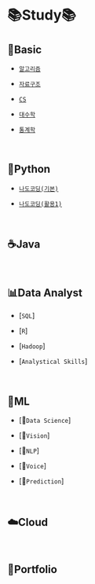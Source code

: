 # 📚Study📚

## 💪Basic
  - [`알고리즘`](https://github.com/HiMyNameIsDavidKim/Study/tree/main/0Basic/Algorithm)

  - [`자료구조`](https://github.com/HiMyNameIsDavidKim/Study/tree/main/0Basic/Data%20Structure)
  
  - [`CS`](https://github.com/HiMyNameIsDavidKim/Study/tree/main/0Basic/Computer%20Science)

  - [`대수학`](https://github.com/HiMyNameIsDavidKim/Study/tree/main/0Basic/Algebra)

  - [`통계학`](https://github.com/HiMyNameIsDavidKim/Study/tree/main/0Basic/Statistics)

<br>

## 🐍Python
  - [`나도코딩(기본)`](https://github.com/HiMyNameIsDavidKim/Study/tree/main/1Python/0%EB%82%98%EB%8F%84%EC%BD%94%EB%94%A9(%EA%B8%B0%EB%B3%B8))

  - [`나도코딩(활용1)`](https://github.com/HiMyNameIsDavidKim/Study/tree/main/1Python/1%EB%82%98%EB%8F%84%EC%BD%94%EB%94%A9(%ED%99%9C%EC%9A%A91))

<br>

## ☕️Java

<br>

## 📊Data Analyst
  - [`SQL`]

  - [`R`]
  
  - [`Hadoop`]

  - [`Analystical Skills`]

<br>

## 🤖ML
  - [🧪`Data Science`]

  - [👀`Vision`]
  
  - [💬`NLP`]

  - [👄`Voice`]

  - [🔮`Prediction`]

<br>

## ☁️Cloud
  
<br>

## 💼Portfolio







